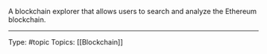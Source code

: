 A blockchain explorer that allows users to search and analyze the Ethereum blockchain.
___
Type: #topic 
Topics: [[Blockchain]]

